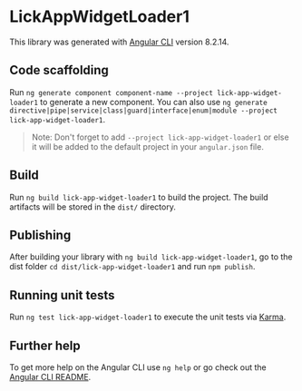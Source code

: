 # LickAppWidgetLoader1

This library was generated with [Angular CLI](https://github.com/angular/angular-cli) version 8.2.14.

## Code scaffolding

Run `ng generate component component-name --project lick-app-widget-loader1` to generate a new component. You can also use `ng generate directive|pipe|service|class|guard|interface|enum|module --project lick-app-widget-loader1`.
> Note: Don't forget to add `--project lick-app-widget-loader1` or else it will be added to the default project in your `angular.json` file. 

## Build

Run `ng build lick-app-widget-loader1` to build the project. The build artifacts will be stored in the `dist/` directory.

## Publishing

After building your library with `ng build lick-app-widget-loader1`, go to the dist folder `cd dist/lick-app-widget-loader1` and run `npm publish`.

## Running unit tests

Run `ng test lick-app-widget-loader1` to execute the unit tests via [Karma](https://karma-runner.github.io).

## Further help

To get more help on the Angular CLI use `ng help` or go check out the [Angular CLI README](https://github.com/angular/angular-cli/blob/master/README.md).
